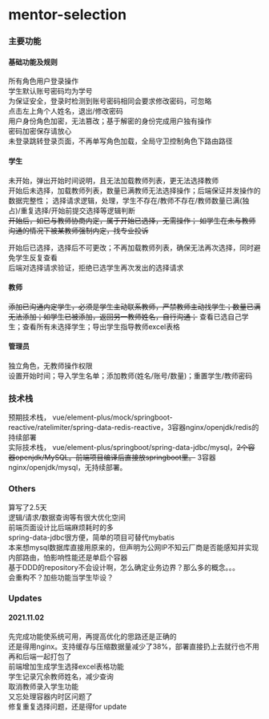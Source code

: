 # mentor-selection
### 主要功能
#### 基础功能及规则
所有角色用户登录操作  
学生默认账号密码均为学号  
为保证安全，登录时检测到账号密码相同会要求修改密码，可忽略  
点击左上角个人姓名，退出/修改密码  
用户身份角色加密，无法篡改；基于解密的身份完成用户独有操作    
密码加密保存请放心  
未登录跳转登录页面，不再单写角色加载，全局守卫控制角色下路由路径  

#### 学生
未开始，弹出开始时间说明，且无法加载教师列表，更无法选择教师  
开始后未选择，加载教师列表，数量已满教师无法选择操作；后端保证并发操作的数据完整性；
选择请求逻辑，处理，学生不存在/教师不存在/教师数量已满(独占)/重复选择/开始前提交选择等逻辑判断  
~~开始后，如已与教师协商内定，属于开始已选择，无需操作；
如学生在未与教师沟通的情况下被某教师强制内定，找专业投诉~~  

开始后已选择，选择后不可更改；不再加载教师列表，确保无法再次选择，同时避免学生反复查看  
后端对选择请求验证，拒绝已选学生再次发出的选择请求  

#### 教师
~~添加已沟通内定学生，必须是学生主动联系教师，严禁教师主动找学生；数量已满无法添加；如学生已被添加，返回另一教师姓名，自行沟通；~~
查看已选自己学生；查看所有未选择学生；导出学生指导教师excel表格    

#### 管理员
独立角色，无教师操作权限  
设置开始时间；导入学生名单；添加教师(姓名/账号/数量)；重置学生/教师密码  

### 技术栈
预期技术栈，
vue/element-plus/mock/springboot-reactive/ratelimiter/spring-data-redis-reactive，3容器nginx/openjdk/redis的持续部署  
实际技术栈，
vue/element-plus/springboot/spring-data-jdbc/mysql，~~2个容器openjdk/MySQL。前端项目编译后直接放springboot里。~~
3容器nginx/openjdk/mysql，无持续部署。

### Others
算写了2.5天  
逻辑/请求/数据查询等有很大优化空间  
前端页面设计比后端麻烦耗时的多  
spring-data-jdbc很方便，简单的项目可替代mybatis  
本来想mysql数据库直接用原来的，但声明为公网IP不知云厂商是否能感知并实现内部路由，怕影响性能还是单启个容器  
基于DDD的repository不会设计啊，怎么确定业务边界？那么多的概念。。。  
会重构不？加些功能当学生毕设？  

### Updates
#### 2021.11.02
先完成功能使系统可用，再提高优化的思路还是正确的  
还是得用nginx。支持缓存与压缩数据量减少了38%，部署直接扔上去就行也不用再和后端一起打包了  
前端增加生成学生选择excel表格功能    
学生记录冗余教师姓名，减少查询  
取消教师录入学生功能  
又忘处理容器内时区问题了  
修复重复选择问题，还是得for update  